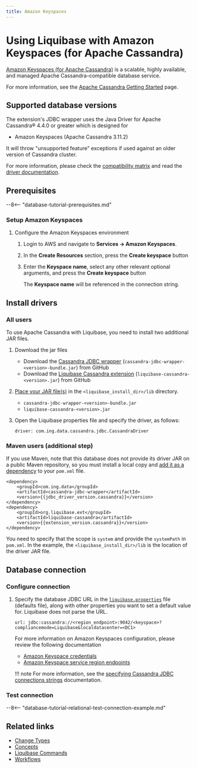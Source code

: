 ```yaml
---
title: Amazon Keyspaces
---
```


# Using Liquibase with Amazon Keyspaces (for Apache Cassandra)

[Amazon Keyspaces (for Apache Cassandra)](https://aws.amazon.com/keyspaces/) is a scalable, highly available, and managed Apache Cassandra–compatible database service.

For more information, see the [Apache Cassandra Getting Started](https://aws.amazon.com/keyspaces/getting-started/) page.

## Supported database versions

The extension's JDBC wrapper uses the Java Driver for Apache Cassandra® 4.4.0 or greater which is designed for

* Amazon Keyspaces (Apache Cassandra 3.11.2)

It will throw "unsupported feature" exceptions if used against an older version of Cassandra cluster.

For more information, please check the 
[compatibility matrix](https://docs.datastax.com/en/driver-matrix/doc/driver_matrix/javaDrivers.html) and read the 
[driver documentation](https://docs.datastax.com/en/developer/java-driver/latest/).

## Prerequisites

--8<-- "database-tutorial-prerequisites.md"

### Setup Amazon Keyspaces

1. Configure the Amazon Keyspaces environment
    1. Login to AWS and navigate to **Services -> Amazon Keyspaces**.
    
    2. In the **Create Resources** section, press the **Create keyspace** button
    
    3. Enter the **Keyspace name**, select any other relevant optional arguments, and press the **Create keyspace** button
        
        The **Keyspace name** will be referenced in the connection string.
        

## Install drivers

### All users

To use Apache Cassandra with Liquibase, you need to install two additional JAR files.

1. Download the jar files
    * Download the [Cassandra JDBC wrapper](https://github.com/ing-bank/cassandra-jdbc-wrapper/releases) (`cassandra-jdbc-wrapper-<version>-bundle.jar`) from GitHub
    * Download the [Liquibase Cassandra extension](https://github.com/liquibase/liquibase-cassandra/releases) (`liquibase-cassandra-<version>.jar`) from GitHub
    
1. [Place your JAR file(s)](https://docs.liquibase.com/workflows/liquibase-community/adding-and-updating-liquibase-drivers.html) in the `<liquibase_install_dir>/lib` directory.
    * `cassandra-jdbc-wrapper-<version>-bundle.jar`
    * `liquibase-cassandra-<version>.jar`

1. Open the Liquibase properties file and specify the driver, as follows:

    ```
    driver: com.ing.data.cassandra.jdbc.CassandraDriver
    ```

### Maven users (additional step)

If you use Maven, note that this database does not provide its driver JAR on a public Maven repository, so you must install a local copy and [add it as a dependency](https://docs.liquibase.com/tools-integrations/maven/using-liquibase-and-maven-pom-file.html) to your `pom.xml` file.

```
<dependency>
    <groupId>com.ing.data</groupId>
    <artifactId>cassandra-jdbc-wrapper</artifactId>
    <version>{{jdbc_driver_version.cassandra}}</version>
</dependency>
<dependency>
    <groupId>org.liquibase.ext</groupId>
    <artifactId>liquibase-cassandra</artifactId>
    <version>{{extension_version.cassandra}}</version>
</dependency>
```

You need to specify that the scope is `system` and provide the `systemPath` in `pom.xml`.
In the example, the `<liquibase_install_dir>/lib` is the location of the driver JAR file.

## Database connection

### Configure connection

1.  Specify the database JDBC URL in the [`liquibase.properties`](https://docs.liquibase.com/concepts/connections/creating-config-properties.html) file (defaults file), along with other properties you want to set a default value for. Liquibase does not parse the URL.

    ```
    url: jdbc:cassandra://<region_endpoint>:9042/<keyspace>?compliancemode=Liquibase&localdatacenter=<DC1>
    ```
    
    For more information on Amazon Keyspaces configuration, please review the following documentation
    
      * [Amazon Keyspace credentials](https://docs.aws.amazon.com/keyspaces/latest/devguide/programmatic.credentials.html) 
      * [Amazon Keyspace service region endpoints](https://docs.aws.amazon.com/keyspaces/latest/devguide/programmatic.endpoints.html)
    
    !!! note
        For more information, see the [specifying Cassandra JDBC connections strings](https://github.com/ing-bank/cassandra-jdbc-wrapper#usage) documentation.

### Test connection

--8<-- "database-tutorial-relational-test-connection-example.md"

## Related links

*   [Change Types](https://docs.liquibase.com/change-types/home.html)
*   [Concepts](https://docs.liquibase.com/concepts/home.html)
*   [Liquibase Commands](https://docs.liquibase.com/commands/home.html)
*   [Workflows](https://docs.liquibase.com/workflows/home.html)